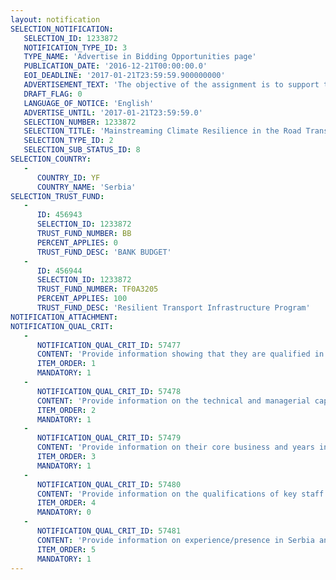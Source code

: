 ```yaml
---
layout: notification
SELECTION_NOTIFICATION: 
   SELECTION_ID: 1233872
   NOTIFICATION_TYPE_ID: 3
   TYPE_NAME: 'Advertise in Bidding Opportunities page'
   PUBLICATION_DATE: '2016-12-21T00:00:00.0'
   EOI_DEADLINE: '2017-01-21T23:59:59.900000000'
   ADVERTISEMENT_TEXT: 'The objective of the assignment is to support the government in establishing a foundation for mainstreaming climate resilience considerations in the road transport sector management in the Republic of Serbia by developing an effective methodology for assessing vulnerability of the road transport network to the climate related risks, providing set of recommendations for improvements of the current practices and capacities of key stakeholders, piloting of the proposal, and setting the path for development of structured and systematic response plans. The assignment should provide a foundation for sustainable technical, legislative, institutional, and managerial framework for climate resilience monitoring and planning of the road transport network. The proposed vulnerability assessment methodology and recommendations for improvement of the road asset management will be piloted and tested on 250km of roads in Valjevo region, but it is expected to be applicable to the entire country.'
   DRAFT_FLAG: 0
   LANGUAGE_OF_NOTICE: 'English'
   ADVERTISE_UNTIL: '2017-01-21T23:59:59.0'
   SELECTION_NUMBER: 1233872
   SELECTION_TITLE: 'Mainstreaming Climate Resilience in the Road Transport Management in Serbia'
   SELECTION_TYPE_ID: 2
   SELECTION_SUB_STATUS_ID: 8
SELECTION_COUNTRY: 
   - 
      COUNTRY_ID: YF
      COUNTRY_NAME: 'Serbia'
SELECTION_TRUST_FUND: 
   - 
      ID: 456943
      SELECTION_ID: 1233872
      TRUST_FUND_NUMBER: BB
      PERCENT_APPLIES: 0
      TRUST_FUND_DESC: 'BANK BUDGET'
   - 
      ID: 456944
      SELECTION_ID: 1233872
      TRUST_FUND_NUMBER: TF0A3205
      PERCENT_APPLIES: 100
      TRUST_FUND_DESC: 'Resilient Transport Infrastructure Program'
NOTIFICATION_ATTACHMENT: 
NOTIFICATION_QUAL_CRIT: 
   - 
      NOTIFICATION_QUAL_CRIT_ID: 57477
      CONTENT: 'Provide information showing that they are qualified in the field of the assignment.'
      ITEM_ORDER: 1
      MANDATORY: 1
   - 
      NOTIFICATION_QUAL_CRIT_ID: 57478
      CONTENT: 'Provide information on the technical and managerial capabilities of the firm.'
      ITEM_ORDER: 2
      MANDATORY: 1
   - 
      NOTIFICATION_QUAL_CRIT_ID: 57479
      CONTENT: 'Provide information on their core business and years in business.'
      ITEM_ORDER: 3
      MANDATORY: 1
   - 
      NOTIFICATION_QUAL_CRIT_ID: 57480
      CONTENT: 'Provide information on the qualifications of key staff.'
      ITEM_ORDER: 4
      MANDATORY: 0
   - 
      NOTIFICATION_QUAL_CRIT_ID: 57481
      CONTENT: 'Provide information on experience/presence in Serbia and/or Western Balkan countries'
      ITEM_ORDER: 5
      MANDATORY: 1
---
```

